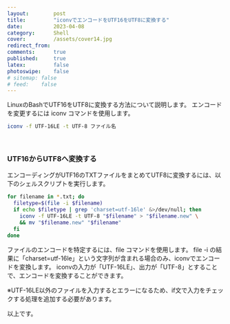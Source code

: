 ```yaml
---
layout:        post
title:         "iconvでエンコードをUTF16をUTF8に変換する"
date:          2023-04-08
category:      Shell
cover:         /assets/cover14.jpg
redirect_from:
comments:      true
published:     true
latex:         false
photoswipe:    false
# sitemap: false
# feed:    false
---
```


LinuxのBashでUTF16をUTF8に変換する方法について説明します。
エンコードを変更するには iconv コマンドを使用します。

```bash
iconv -f UTF-16LE -t UTF-8 ファイル名
```

<br>

### UTF16からUTF8へ変換する

エンコーディングがUTF16のTXTファイルをまとめてUTF8に変換するには、以下のシェルスクリプトを実行します。

```bash
for filename in *.txt; do
  filetype=$(file -i $filename)
  if echo $filetype | grep 'charset=utf-16le' &>/dev/null; then
    iconv -f UTF-16LE -t UTF-8 "$filename" > "$filename.new" \
    && mv "$filename.new" "$filename"
  fi
done
```

ファイルのエンコードを特定するには、file コマンドを使用します。
file -i の結果に「charset=utf-16le」という文字列が含まれる場合のみ、iconvでエンコードを変換します。
iconvの入力が「UTF-16LE」、出力が「UTF-8」とすることで、エンコードを変換することができます。

※UTF-16LE以外のファイルを入力するとエラーになるため、if文で入力をチェックする処理を追加する必要があります。

以上です。
